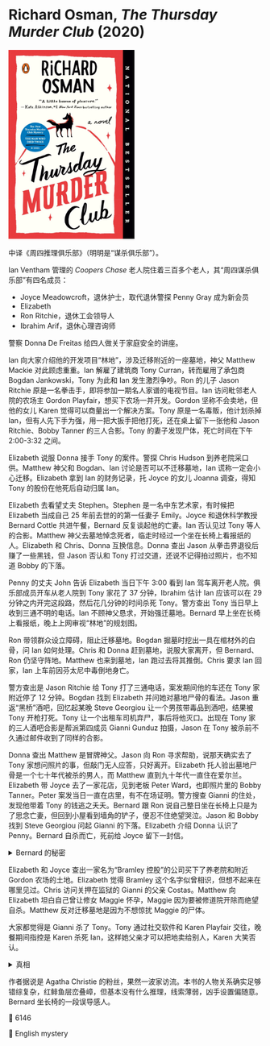 # Richard Osman, <i>The Thursday Murder Club</i> (2020)

<img src=images/2020_cover.jpg width=250/>

中译《周四推理俱乐部》（明明是“谋杀俱乐部”）。

Ian Ventham 管理的 <i>Coopers Chase</i> 老人院住着三百多个老人，其“周四谋杀俱乐部”有四名成员：
<ul>
<li>Joyce Meadowcroft，退休护士，取代退休警探 Penny Gray 成为新会员</li>
<li>Elizabeth</li>
<li>Ron Ritchie，退休工会领导人</li>
<li>Ibrahim Arif，退休心理咨询师</li>
</ul>
警察 Donna De Freitas 给四人做关于家庭安全的讲座。

Ian 向大家介绍他的开发项目“林地”，涉及迁移附近的一座墓地，神父 Matthew Mackie 对此顾虑重重。Ian 解雇了建筑商 Tony Curran，转而雇用了承包商 Bogdan Jankowski，Tony 为此和 Ian 发生激烈争吵。Ron 的儿子 Jason Ritchie 原是一名拳击手，即将参加一期名人家谱的电视节目。Ian 访问毗邻老人院的农场主 Gordon Playfair，想买下农场一并开发。Gordon 坚称不会卖地，但他的女儿 Karen 觉得可以商量出一个解决方案。Tony 原是一名毒贩，他计划杀掉 Ian，但有人先下手为强，用一把大扳手把他打死，还在桌上留下一张他和 Jason Ritchie、Bobby Tanner 的三人合影。Tony 的妻子发现尸体，死亡时间在下午 2:00-3:32 之间。

Elizabeth 说服 Donna 接手 Tony 的案件。警探 Chris Hudson 到养老院采口供。Matthew 神父和 Bogdan、Ian 讨论是否可以不迁移墓地，Ian 谎称一定会小心迁移。Elizabeth 拿到 Ian 的财务记录，托 Joyce 的女儿 Joanna 调查，得知 Tony 的股份在他死后自动归属 Ian。

Elizabeth 去看望丈夫 Stephen。Stephen 是一名中东艺术家，有时候把 Elizabeth 当成自己 25 年前去世的的第一任妻子 Emily。Joyce 和退休科学教授 Bernard Cottle 共进午餐，Bernard 反复谈起他的亡妻。Ian 否认见过 Tony 等人的合影。Matthew 神父去墓地悼念死者，临走时经过一个坐在长椅上看报纸的人。Elizabeth 和 Chris、Donna 互换信息。Donna 查出 Jason 从拳击界退役后赚了一些黑钱，但 Jason 否认和 Tony 打过交道，还说不记得拍过照片，也不知道 Bobby 的下落。

Penny 的丈夫 John 告诉 Elizabeth 当日下午 3:00 看到 Ian 驾车离开老人院。俱乐部成员开车从老人院到 Tony 家花了 37 分钟，Ibrahim 估计 Ian 应该可以在 29 分钟之内开完这段路，然后花几分钟的时间杀死 Tony。警方查出 Tony 当日早上收到三通不明的电话。Ian 不顾神父恳求，开始强迁墓地。Bernard 早上坐在长椅上看报纸，晚上上网审视“林地”的规划图。

Ron 带领群众设立障碍，阻止迁移墓地。Bogdan 掘墓时挖出一具在棺材外的白骨，问 Ian 如何处理。Chris 和 Donna 赶到墓地，说服大家离开，但 Bernard、Ron 仍坚守阵地。Matthew 也来到墓地，Ian 跑过去将其推倒。Chris 要求 Ian 回家，Ian 上车前因芬太尼中毒倒地身亡。

警方查出是 Jason Ritchie 给 Tony 打了三通电话，案发期间他的车还在 Tony 家附近停了 12 分钟。Bogdan 找到 Elizabeth 并问她对墓地尸骨的看法。Jason 重返“黑桥”酒吧，回忆起某晚 Steve Georgiou 让一个男孩带毒品到酒吧，结果被 Tony 开枪打死。Tony 让一个出租车司机弃尸，事后将他灭口。出现在 Tony 家的三人酒吧合影是帮派第四成员 Gianni Gunduz 拍摄，Jason 在 Tony 被杀前不久通过邮件收到了同样的合影。

Donna 查出 Matthew 是冒牌神父。Jason 向 Ron 寻求帮助，说那天确实去了 Tony 家想问照片的事，但敲门无人应答，只好离开。Elizabeth 托人验出墓地尸骨是一个七十年代被杀的男人，而 Matthew 直到九十年代一直住在爱尔兰。Elizabeth 带 Joyce 去了一家花店，见到老板 Peter Ward，也即照片里的 Bobby Tanner。Peter 案发当日一直在店里，有不在场证明。警方搜查 Gianni 的住处，发现他带着 Tony 的钱逃之夭夭。Bernard 跟 Ron 说自己整日坐在长椅上只是为了思念亡妻，但回到小屋看到墙角的铲子，便忍不住绝望哭泣。Jason 和 Bobby 找到 Steve Georgiou 问起 Gianni 的下落。Elizabeth 介绍 Donna 认识了 Penny。Bernard 自杀而亡，死前给 Joyce 留下一封信。

<details><summary>Bernard 的秘密</summary>
Bernard 的女儿想把他妻子的骨灰撒入恒河，但他不想与妻子骨灰分离，给了女儿假的骨灰，偷偷把真骨灰安放在墓地。后来骨灰上建了长椅，他便每天坐到长椅上与亡妻对话。他自杀是因为觉得背叛了女儿，而且失去了生活的动力。
</details>

Elizabeth 和 Joyce 查出一家名为“Bramley 控股”的公司买下了养老院和附近 Gordon 农场的土地。Elizabeth 觉得 Bramley 这个名字似曾相识，但想不起来在哪里见过。Chris 访问关押在监狱的 Gianni 的父亲 Costas。Matthew 向 Elizabeth 坦白自己曾让修女 Maggie 怀孕，Maggie 因为要被修道院开除而绝望自杀。Matthew 反对迁移墓地是因为不想惊扰 Maggie 的尸体。

大家都觉得是 Gianni 杀了 Tony。Tony 通过社交软件和 Karen Playfair 交往，晚餐期间指控是 Karen 杀死 Ian，这样她父亲才可以把地卖给别人，Karen 大笑否认。

<details><summary>真相</summary>
Penny 在七十年代曾调查过一起入室抢劫案，女子 Annie Madeley 死在男朋友 Peter Mercer 的怀抱中。所有人都怀疑 Peter 才是杀死 Annie 的凶手，但后来 Peter 失踪。Annie 为了不让 Peter 逃脱，把他杀死埋在墓地，而 John 为了不让 Penny 罪行曝光，所以杀死 Ian 阻止墓地迁移。

Bogdan 杀死 Tony，动机是因为 Tony 指派 Gianni 杀死了他的好朋友，出租车司机 Kazimir。Bogdan 在很久以前杀死了 Gianni，Steve 拿了 Gianni 的护照出国，伪造 Gianni 逃逸假象。

Joanna 说服董事成员买下 Ian 的公司，Bramley 是 Joanna 小时候毛绒玩具大象的名字。
</details>

作者据说是 Agatha Christie 的粉丝，果然一波家访流。本书的人物关系确实足够错综复杂，红鲱鱼层峦叠嶂，但基本没有什么推理，线索薄弱，凶手设置偏随意。Bernard 坐长椅的一段误导感人。

:link: 6146

:file_folder: English mystery
